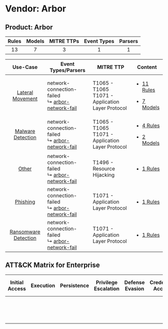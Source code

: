 Vendor: Arbor
=============
Product: Arbor
--------------
| Rules | Models | MITRE TTPs | Event Types | Parsers |
|:-----:|:------:|:----------:|:-----------:|:-------:|
|  13   |   7    |     3      |      1      |    1    |

|                               Use-Case                               | Event Types/Parsers                                                                                    | MITRE TTP                                               | Content                                                                                                  |
|:--------------------------------------------------------------------:| ------------------------------------------------------------------------------------------------------ | ------------------------------------------------------- | -------------------------------------------------------------------------------------------------------- |
|     [Lateral Movement](../../../UseCases/uc_lateral_movement.md)     |  network-connection-failed<br> ↳ [arbor-network-fail](Parsers/parserContent_arbor-network-fail.md)<br> | T1065 - T1065<br>T1071 - Application Layer Protocol<br> | [<ul><li>11 Rules</li></ul><ul><li>7 Models</li></ul>](Rules_Models/r_m_arbor_arbor_Lateral_Movement.md) |
|    [Malware Detection](../../../UseCases/uc_malware_detection.md)    |  network-connection-failed<br> ↳ [arbor-network-fail](Parsers/parserContent_arbor-network-fail.md)<br> | T1065 - T1065<br>T1071 - Application Layer Protocol<br> | [<ul><li>4 Rules</li></ul><ul><li>2 Models</li></ul>](Rules_Models/r_m_arbor_arbor_Malware_Detection.md) |
|                [Other](../../../UseCases/uc_other.md)                |  network-connection-failed<br> ↳ [arbor-network-fail](Parsers/parserContent_arbor-network-fail.md)<br> | T1496 - Resource Hijacking<br>                          | [<ul><li>1 Rules</li></ul>](Rules_Models/r_m_arbor_arbor_Other.md)                                       |
|             [Phishing](../../../UseCases/uc_phishing.md)             |  network-connection-failed<br> ↳ [arbor-network-fail](Parsers/parserContent_arbor-network-fail.md)<br> | T1071 - Application Layer Protocol<br>                  | [<ul><li>1 Rules</li></ul>](Rules_Models/r_m_arbor_arbor_Phishing.md)                                    |
| [Ransomware Detection](../../../UseCases/uc_ransomware_detection.md) |  network-connection-failed<br> ↳ [arbor-network-fail](Parsers/parserContent_arbor-network-fail.md)<br> | T1071 - Application Layer Protocol<br>                  | [<ul><li>1 Rules</li></ul>](Rules_Models/r_m_arbor_arbor_Ransomware_Detection.md)                        |

ATT&CK Matrix for Enterprise
----------------------------
| Initial Access | Execution | Persistence | Privilege Escalation | Defense Evasion | Credential Access | Discovery | Lateral Movement | Collection | Command and Control                                                             | Exfiltration | Impact                                                                  |
| -------------- | --------- | ----------- | -------------------- | --------------- | ----------------- | --------- | ---------------- | ---------- | ------------------------------------------------------------------------------- | ------------ | ----------------------------------------------------------------------- |
|                |           |             |                      |                 |                   |           |                  |            | [Application Layer Protocol](https://attack.mitre.org/techniques/T1071)<br><br> |              | [Resource Hijacking](https://attack.mitre.org/techniques/T1496)<br><br> |